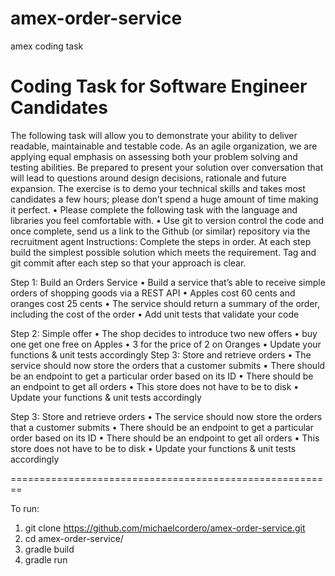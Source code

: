 # amex-order-service
amex coding task

Coding Task for Software Engineer Candidates
=========================================================

The following task will allow you to demonstrate your ability to deliver readable, maintainable and testable code. As an agile organization, we are applying equal emphasis on assessing both your problem solving and testing abilities.
Be prepared to present your solution over conversation that will lead to questions around design decisions, rationale and future expansion.
The exercise is to demo your technical skills and takes most candidates a few hours; please don’t spend a huge amount of time making it perfect.
• Please complete the following task with the language and libraries you feel comfortable with.
• Use git to version control the code and once complete, send us a link to the Github (or similar) repository via the recruitment agent
Instructions: Complete the steps in order. At each step build the simplest possible solution which meets the requirement. Tag and git commit after each step so that your approach is clear.

Step 1: Build an Orders Service
• Build a service that’s able to receive simple orders of shopping goods via a REST API
• Apples cost 60 cents and oranges cost 25 cents
• The service should return a summary of the order, including the cost of the order
• Add unit tests that validate your code

Step 2: Simple offer
• The shop decides to introduce two new offers
• buy one get one free on Apples
• 3 for the price of 2 on Oranges
• Update your functions & unit tests accordingly Step 3: Store and retrieve orders
• The service should now store the orders that a customer submits
• There should be an endpoint to get a particular order based on its ID
• There should be an endpoint to get all orders
• This store does not have to be to disk
• Update your functions & unit tests accordingly

Step 3: Store and retrieve orders
• The service should now store the orders that a customer submits
• There should be an endpoint to get a particular order based on its ID
• There should be an endpoint to get all orders
• This store does not have to be to disk
• Update your functions & unit tests accordingly

========================================================

To run: 

1. git clone https://github.com/michaelcordero/amex-order-service.git
2. cd amex-order-service/
3. gradle build
4. gradle run
